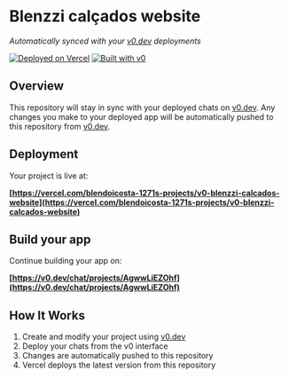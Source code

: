 # Blenzzi calçados website

*Automatically synced with your [v0.dev](https://v0.dev) deployments*

[![Deployed on Vercel](https://img.shields.io/badge/Deployed%20on-Vercel-black?style=for-the-badge&logo=vercel)](https://vercel.com/blendoicosta-1271s-projects/v0-blenzzi-calcados-website)
[![Built with v0](https://img.shields.io/badge/Built%20with-v0.dev-black?style=for-the-badge)](https://v0.dev/chat/projects/AgwwLiEZOhf)

## Overview

This repository will stay in sync with your deployed chats on [v0.dev](https://v0.dev).
Any changes you make to your deployed app will be automatically pushed to this repository from [v0.dev](https://v0.dev).

## Deployment

Your project is live at:

**[https://vercel.com/blendoicosta-1271s-projects/v0-blenzzi-calcados-website](https://vercel.com/blendoicosta-1271s-projects/v0-blenzzi-calcados-website)**

## Build your app

Continue building your app on:

**[https://v0.dev/chat/projects/AgwwLiEZOhf](https://v0.dev/chat/projects/AgwwLiEZOhf)**

## How It Works

1. Create and modify your project using [v0.dev](https://v0.dev)
2. Deploy your chats from the v0 interface
3. Changes are automatically pushed to this repository
4. Vercel deploys the latest version from this repository
